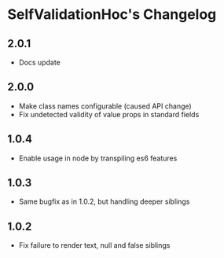 # SelfValidationHoc's Changelog

## 2.0.1

- Docs update

## 2.0.0

- Make class names configurable (caused API change)
- Fix undetected validity of value props in standard fields

## 1.0.4

- Enable usage in node by transpiling es6 features

## 1.0.3

- Same bugfix as in 1.0.2, but handling deeper siblings

## 1.0.2

- Fix failure to render text, null and false siblings

